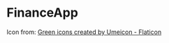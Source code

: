 # FinanceApp


Icon from:
<a href="https://www.flaticon.com/free-icons/green" title="green icons">Green icons created by Umeicon - Flaticon</a>
